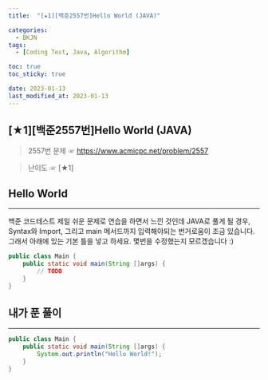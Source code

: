 ```yaml
---
title:  "[★1][백준2557번]Hello World (JAVA)" 

categories:
  - BKJN
tags:
  - [Coding Test, Java, Algorithm]

toc: true
toc_sticky: true

date: 2023-01-13
last_modified_at: 2023-01-13
---
```

[★1][백준2557번]Hello World (JAVA)
----
> 2557번 문제 ☞ <https://www.acmicpc.net/problem/2557> 

> 난이도 ☞ [★1]
  
## Hello World
___  
백준 코드테스트 제일 쉬운 문제로 연습을 하면서 느낀 것인데 JAVA로 풀게 될 경우, Syntax와 Import, 그리고 main 메서드까지 입력해야되는 번거로움이 조금 있습니다. 그래서 아래에 있는 기본 틀을 넣고 하세요. 몇번을 수정했는지 모르겠습니다 :)
```java
public class Main {
    public static void main(String []args) {
        // TODO
    }
}
```

## 내가 푼 풀이
___  
```java
public class Main {
    public static void main(String []args) {
        System.out.println("Hello World!");
    }
}
```